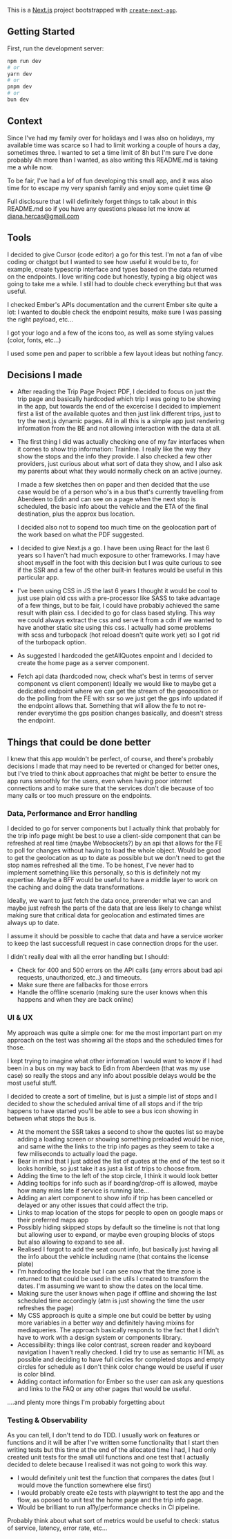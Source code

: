 This is a [Next.js](https://nextjs.org) project bootstrapped with [`create-next-app`](https://nextjs.org/docs/app/api-reference/cli/create-next-app).

## Getting Started

First, run the development server:

```bash
npm run dev
# or
yarn dev
# or
pnpm dev
# or
bun dev
```

## Context

Since I've had my family over for holidays and I was also on holidays, my available time was scarce so I had to limit working a couple of hours a day, sometimes three.
I wanted to set a time limit of 8h but I'm sure I've done probably 4h more than I wanted, as also writing this README.md is taking me a while now.

To be fair, I've had a lof of fun developing this small app, and it was also time for to escape my very spanish family and enjoy some quiet time 😅

Full disclosure that I will definitely forget things to talk about in this README.md so if you have any questions please let me know at diana.hercas@gmail.com

## Tools

I decided to give Cursor (code editor) a go for this test. I'm not a fan of vibe coding or chatgpt but I wanted to see how useful it would be to, for example, create typescrip interface and types based on the data returned on the endpoints. I love writing code but honestly, typing a big object was going to take me a while. I still had to double check everything but that was useful.

I checked Ember's APIs documentation and the current Ember site quite a lot: I wanted to double check the endpoint results, make sure I was passing the right payload, etc...

I got your logo and a few of the icons too, as well as some styling values (color, fonts, etc...)

I used some pen and paper to scribble a few layout ideas but nothing fancy.

## Decisions I made

- After reading the Trip Page Project PDF, I decided to focus on just the trip page and basically hardcoded which trip I was going to be showing in the app, but towards the end of the excercise I decided to implement first a list of the available quotes and then just link different trips, just to try the next.js dynamic pages.
  All in all this is a simple app just rendering information from the BE and not allowing interaction with the data at all.

- The first thing I did was actually checking one of my fav interfaces when it comes to show trip information: Trainline. I really like the way they show the stops and the info they provide. I also checked a few other providers, just curious about what sort of data they show, and I also ask my parents about what they would normally check on an active journey.

  I made a few sketches then on paper and then decided that the use case would be of a person who's in a bus that's currently travelling from Aberdeen to Edin and can see on a page when the next stop is scheduled, the basic info about the vehicle and the ETA of the final destination, plus the approx bus location.

  I decided also not to sopend too much time on the geolocation part of the work based on what the PDF suggested.

- I decided to give Next.js a go. I have been using React for the last 6 years so I haven't had much exposure to other frameworks. I may have shoot myself in the foot with this decision but I was quite curious to see if the SSR and a few of the other built-in features would be useful in this particular app.

- I've been using CSS in JS the last 6 years I thought it would be cool to just use plain old css with a pre-processor like SASS to take advantage of a few things, but to be fair, I could have probably achieved the same result with plain css. I decided to go for class based styling. This way we could always extract the css and serve it from a cdn if we wanted to have another static site using this css. I actually had some problems with scss and turbopack (hot reload doesn't quite work yet) so I got rid of the turbopack option.

- As suggested I hardcoded the getAllQuotes enpoint and I decided to create the home page as a server component.

- Fetch api data (hardcoded now, check what's best in terms of server component vs client component) Ideally we would like to maybe get a dedicated endpoint where we can get the stream of the geoposition or do the polling from the FE with ssr so we just get the gps info updated if the endpoint allows that. Something that will allow the fe to not re-render everytime the gps position changes basically, and doesn't stress the endpoint.

## Things that could be done better

I knew that this app wouldn't be perfect, of course, and there's probably decisions I made that may need to be reverted or changed for better ones, but I've tried to think about approaches that might be better to ensure the app runs smoothly for the users, even when having poor internet connections and to make sure that the services don't die because of too many calls or too much pressure on the endpoints.

### Data, Performance and Error handling

I decided to go for server components but I actually think that probably for the trip info page might be best to use a client-side component that can be refreshed at real time (maybe Websockets?) by an api that allows for the FE to poll for changes without having to load the whole object. Would be good to get the geolocation as up to date as possible but we don't need to get the stop names refreshed all the time. To be honest, I've never had to implement something like this personally, so this is definitely not my expertise. Maybe a BFF would be useful to have a middle layer to work on the caching and doing the data transformations.

Ideally, we want to just fetch the data once, prerender what we can and maybe just refresh the parts of the data that are less likely to change whilst making sure that critical data for geolocation and estimated times are always up to date.

I assume it should be possible to cache that data and have a service worker to keep the last successfull request in case connection drops for the user.

I didn't really deal with all the error handling but I should:

- Check for 400 and 500 errors on the API calls (any errors about bad api requests, unauthorized, etc..) and timeouts.
- Make sure there are fallbacks for those errors
- Handle the offline scenario (making sure the user knows when this happens and when they are back online)

### UI & UX

My approach was quite a simple one: for me the most important part on my approach on the test was showing all the stops and the scheduled times for those.

I kept trying to imagine what other information I would want to know if I had been in a bus on my way back to Edin from Aberdeen (that was my use case) so really the stops and any info about possible delays would be the most useful stuff.

I decided to create a sort of timeline, but is just a simple list of stops and I decided to show the scheduled arrival time of all stops and if the trip happens to have started you'll be able to see a bus icon showing in between what stops the bus is.

- At the moment the SSR takes a second to show the quotes list so maybe adding a loading screen or showing something preloaded would be nice, and same withe the links to the trip info pages as they seem to take a few miliseconds to actually load the page.
- Bear in mind that I just added the list of quotes at the end of the test so it looks horrible, so just take it as just a list of trips to choose from.
- Adding the time to the left of the stop circle, I think it would look better
- Adding tooltips for info such as if boarding/drop-off is allowed, maybe how many mins late if service is running late...
- Adding an alert component to show info if trip has been cancelled or delayed or any other issues that could affect the trip.
- Links to map location of the stops for people to open on google maps or their preferred maps app
- Possibly hiding skipped stops by default so the timeline is not that long but allowing user to expand, or maybe even grouping blocks of stops but also allowing to expand to see all.
- Realised I forgot to add the seat count info, but basically just having all the info about the vehicle including name (that contains the license plate)
- I'm hardcoding the locale but I can see now that the time zone is returned to that could be used in the utils I created to transform the dates. I'm assuming we want to show the dates on the local time.
- Making sure the user knows when page if offline and showing the last scheduled time accordingly (atm is just showing the time the user refreshes the page)
- My CSS approach is quite a simple one but could be better by using more variables in a better way and definitely having mixins for mediaqueries. The approach basically responds to the fact that I didn't have to work with a design system or components library.
- Accessibility: things like color contrast, screen reader and keyboard navigation I haven't really checked. I did try to use as semantic HTML as possible and deciding to have full circles for completed stops and empty circles for schedule as I don't think color change would be useful if user is color blind.
- Adding contact information for Ember so the user can ask any questions and links to the FAQ or any other pages that would be useful.

....and plenty more things I'm probably forgetting about

### Testing & Observability

As you can tell, I don't tend to do TDD. I usually work on features or functions and it will be after I've written some functionality that I start then writing tests but this time at the end of the allocated time I had, I had only created unit tests for the small util functions and one test that I actually decided to delete because I realised it was not going to work this way.

- I would definitely unit test the function that compares the dates (but I would move the function somewhere else first)
- I would probably create e2e tests with playwright to test the app and the flow, as oposed to unit test the home page and the trip info page.
- Would be brilliant to run a11y/performance checks in CI pipeline.

Probably think about what sort of metrics would be useful to check: status of service, latency, error rate, etc...
